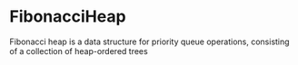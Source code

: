 # FibonacciHeap
Fibonacci heap is a data structure for priority queue operations, consisting of a collection of heap-ordered trees
